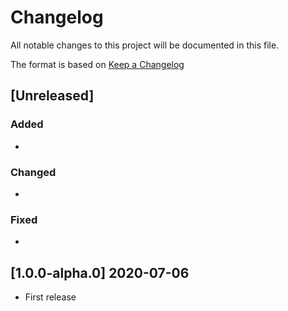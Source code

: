 # Changelog

All notable changes to this project will be documented in this file.

The format is based on [Keep a Changelog](http://keepachangelog.com/en/1.0.0/)

## [Unreleased]
### Added
- 

### Changed
- 

### Fixed
- 

## [1.0.0-alpha.0] 2020-07-06
- First release


